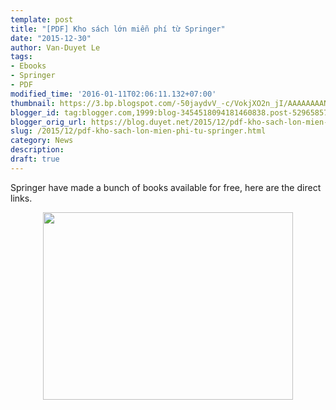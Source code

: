 ```yaml
---
template: post
title: "[PDF] Kho sách lớn miễn phí từ Springer"
date: "2015-12-30"
author: Van-Duyet Le
tags:
- Ebooks
- Springer
- PDF
modified_time: '2016-01-11T02:06:11.132+07:00'
thumbnail: https://3.bp.blogspot.com/-50jaydvV_-c/VokjXO2n_jI/AAAAAAAANqA/JEDp9T84aj8/s1600/Springer-logo-logotype-1024x768.png
blogger_id: tag:blogger.com,1999:blog-3454518094181460838.post-5296585764647457641
blogger_orig_url: https://blog.duyet.net/2015/12/pdf-kho-sach-lon-mien-phi-tu-springer.html
slug: /2015/12/pdf-kho-sach-lon-mien-phi-tu-springer.html
category: News
description: 
draft: true
---
```


Springer have made a bunch of books available for free, here are the direct links.<br /><div style="text-align: center;"><a href="https://blog.duyet.net/2015/12/pdf-kho-sach-lon-mien-phi-tu-springer.html"><img border="0" height="300" src="https://3.bp.blogspot.com/-50jaydvV_-c/VokjXO2n_jI/AAAAAAAANqA/JEDp9T84aj8/s400/Springer-logo-logotype-1024x768.png" style="border:0;box-shadow:none" width="400" /></a></div><a name='more'></a><script src="https://gist.github.com/bishboria/8326b17bbd652f34566a.js"></script>